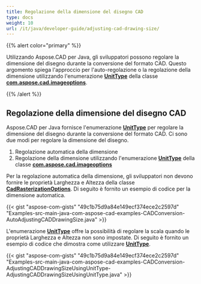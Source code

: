 ```yaml
---
title: Regolazione della dimensione del disegno CAD
type: docs
weight: 10
url: /it/java/developer-guide/adjusting-cad-drawing-size/
---
```


{{% alert color="primary" %}}

Utilizzando Aspose.CAD per Java, gli sviluppatori possono regolare la dimensione del disegno durante la conversione del formato CAD. Questo argomento spiega l'approccio per l'auto-regolazione o la regolazione della dimensione utilizzando l'enumerazione [**UnitType**](https://reference.aspose.com/cad/java/com.aspose.cad.imageoptions/UnitType) della classe [**com.aspose.cad.imageoptions**](https://reference.aspose.com/cad/java/com.aspose.cad.imageoptions/package-frame).

{{% /alert %}}

## **Regolazione della dimensione del disegno CAD**

Aspose.CAD per Java fornisce l'enumerazione [**UnitType**](https://reference.aspose.com/cad/java/com.aspose.cad.imageoptions/UnitType) per regolare la dimensione del disegno durante la conversione del formato CAD. Ci sono due modi per regolare la dimensione del disegno.

1. Regolazione automatica della dimensione
1. Regolazione della dimensione utilizzando l'enumerazione [**UnitType**](https://reference.aspose.com/cad/java/com.aspose.cad.imageoptions/UnitType) della classe [**com.aspose.cad.imageoptions**](https://reference.aspose.com/cad/java/com.aspose.cad.imageoptions/package-frame)

Per la regolazione automatica della dimensione, gli sviluppatori non devono fornire le proprietà Larghezza e Altezza della classe [**CadRasterizationOptions**](https://reference.aspose.com/cad/java/com.aspose.cad.imageoptions/CadRasterizationOptions). Di seguito è fornito un esempio di codice per la dimensione automatica.

{{< gist "aspose-com-gists" "49c1b75d9a84e149ecf374ece2c2597d" "Examples-src-main-java-com-aspose-cad-examples-CADConversion-AutoAdjustingCADDrawingSize.java" >}}

L'enumerazione [**UnitType**](https://reference.aspose.com/cad/java/com.aspose.cad.imageoptions/UnitType) offre la possibilità di regolare la scala quando le proprietà Larghezza e Altezza non sono impostate. Di seguito è fornito un esempio di codice che dimostra come utilizzare [**UnitType**](https://reference.aspose.com/cad/java/com.aspose.cad.imageoptions/UnitType).

{{< gist "aspose-com-gists" "49c1b75d9a84e149ecf374ece2c2597d" "Examples-src-main-java-com-aspose-cad-examples-CADConversion-AdjustingCADDrawingSizeUsingUnitType-AdjustingCADDrawingSizeUsingUnitType.java" >}}
